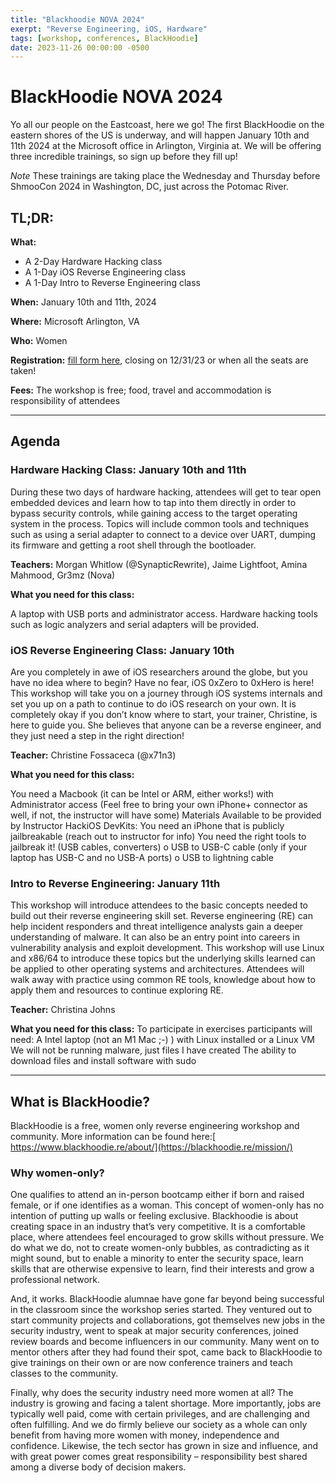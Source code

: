 ```yaml
---
title: "Blackhoodie NOVA 2024"
exerpt: "Reverse Engineering, iOS, Hardware"
tags: [workshop, conferences, BlackHoodie]
date: 2023-11-26 00:00:00 -0500
---
```


# **BlackHoodie NOVA 2024**

Yo all our people on the Eastcoast, here we go! The first BlackHoodie on the eastern shores of the US is underway, and will happen January 10th and 11th 2024 at the Microsoft office in Arlington, Virginia at.  We will be offering three incredible trainings, so sign up before they fill up!

*Note* These trainings are taking place the Wednesday and Thursday before ShmooCon 2024 in Washington, DC, just across the Potomac  River.


## **TL;DR:**

**What:** 
- A 2-Day Hardware Hacking class
- A 1-Day iOS Reverse Engineering class
- A 1-Day Intro to Reverse Engineering class


**When:** January 10th and 11th, 2024

**Where:** Microsoft Arlington, VA

**Who:** Women

**Registration:** [fill form here](https://docs.google.com/forms/d/e/1FAIpQLSeKLQtOs4dmGQh4rSV9bFY_x4Xs6y4tzIgoAVuKRj33MWkEDg/viewform?usp=sf_link), closing on 12/31/23 or when all the seats are taken!

**Fees:** The workshop is free; food, travel and accommodation is responsibility of attendees


---


## **Agenda**


### **Hardware Hacking Class: January 10th and 11th**

During these two days of hardware hacking, attendees will get to tear open embedded devices and learn how to tap into them directly in order to bypass security controls, while gaining access to the target operating system in the process. Topics will include common tools and techniques such as using a serial adapter to connect to a device over UART, dumping its firmware and getting a root shell through the bootloader.


**Teachers:** 
Morgan Whitlow (@SynapticRewrite), Jaime Lightfoot, Amina Mahmood, Gr3mz (Nova)

**What you need for this class:** 

A laptop with USB ports and administrator access. Hardware hacking tools such as logic analyzers and serial adapters will be provided.




### **iOS Reverse Engineering Class: January 10th**

Are you completely in awe of iOS researchers around the globe, but you have no idea where to begin? Have no fear, iOS 0xZero to 0xHero is here! This  workshop will take you on a journey through iOS systems internals and set you up on a path to continue to do iOS research on your own. It is completely okay if you don’t know where to start, your trainer, Christine, is here to guide you. She believes that anyone can be a reverse engineer, and they just need a step in the right direction!

**Teacher:** 
Christine Fossaceca (@x71n3)



**What you need for this class:** 

 You need a Macbook (it can be Intel or ARM, either works!) with Administrator access
(Feel free to bring your own iPhone+ connector as well, if not, the instructor will have some) 
Materials Available to be provided by Instructor HackiOS DevKits:
You need an iPhone that is publicly jailbreakable (reach out to instructor for info)
You need the right tools to jailbreak it! (USB cables, converters)
o USB to USB-C cable (only if your laptop has USB-C and no USB-A ports) o USB to lightning cable


### **Intro to Reverse Engineering: January 11th**
This workshop will introduce attendees to the basic concepts needed to build out their reverse engineering skill set. Reverse engineering (RE) can help incident responders and threat intelligence analysts gain a deeper understanding of malware. It can also be an entry point into careers in vulnerability analysis and exploit development. This workshop will use Linux and x86/64 to introduce these topics but the underlying skills learned can be applied to other operating systems and architectures. Attendees will walk away with practice using common RE tools, knowledge about how to apply them and resources to continue exploring RE.

**Teacher:** 
Christina Johns 

**What you need for this class:** 
To participate in exercises participants will need:
A Intel laptop (not an M1 Mac ;-) ) with Linux installed or a Linux VM 
We will not be running malware, just files I have created
The ability to download files and install software with sudo





---


## **What is BlackHoodie?**

BlackHoodie is a free, women only reverse engineering workshop and community. More information can be found here:[ https://www.blackhoodie.re/about/](https://blackhoodie.re/mission/)


### **Why women-only?**

One qualifies to attend an in-person bootcamp either if born and raised female, or if one identifies as a woman. This concept of women-only has no intention of putting up walls or feeling exclusive. Blackhoodie is about creating space in an industry that’s very competitive. It is a comfortable place, where attendees feel encouraged to grow skills without pressure. We do what we do, not to create women-only bubbles, as contradicting as it might sound, but to enable a minority to enter the security space, learn skills that are otherwise expensive to learn, find their interests and grow a professional network.

And, it works. BlackHoodie alumnae have gone far beyond being successful in the classroom since the workshop series started. They ventured out to start community projects and collaborations, got themselves new jobs in the security industry, went to speak at major security conferences, joined review boards and become influencers in our community. Many went on to mentor others after they had found their spot, came back to BlackHoodie to give trainings on their own or are now conference trainers and teach classes to the community.

Finally, why does the security industry need more women at all? The industry is growing and facing a talent shortage. More importantly, jobs are typically well paid, come with certain privileges, and are challenging and often fulfilling. And we do firmly believe our society as a whole can only benefit from having more women with money, independence and confidence. Likewise, the tech sector has grown in size and influence, and with great power comes great responsibility – responsibility best shared among a diverse body of decision makers.
